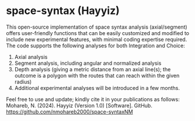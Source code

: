 # space-syntax (Hayyiz)
This open-source implementation of space syntax analysis (axial/segment) offers user-friendly functions that can be easily customized and modified to include new experimental features, with minimal coding expertise required. The code supports the following analyses for both Integration and Choice:
1. Axial analysis
2. Segment analysis, including angular and normalized analysis
3. Depth analysis (giving a metric distance from an axial line(s); the outcome is a polygon with the routes that can reach within the given radius)
4. Additional experimental analyses will be introduced in a few months.

Feel free to use and update; kindly cite it in your publications as follows: 
Mohareb, N. (2024). Hayyiz (Version 1.0) [Software]. GitHub. https://github.com/nmohareb2000/space-syntaxNM

 
